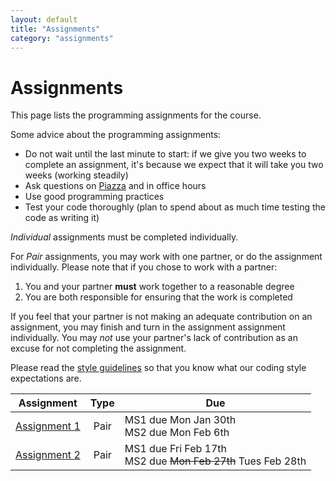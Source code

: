 ```yaml
---
layout: default
title: "Assignments"
category: "assignments"
---
```


# Assignments

This page lists the programming assignments for the course.

Some advice about the programming assignments:

* Do not wait until the last minute to start: if we give you two weeks
  to complete an assignment, it's because we expect that it will take you
  two weeks (working steadily)
* Ask questions on [Piazza](https://piazza.com/jhu/fall2022/601229) and in office hours
* Use good programming practices
* Test your code thoroughly (plan to spend about as much time testing the code as writing it)

*Individual* assignments must be completed individually.

For *Pair* assignments, you may work with one partner, or do the assignment individually.
Please note that if you chose to work with a partner:

1. You and your partner **must** work together to a reasonable degree
2. You are both responsible for ensuring that the work is completed

If you feel that your partner is not making an adequate contribution on an
assignment, you may finish and turn in the assignment assignment individually.
You may *not* use your partner's lack of contribution as an excuse for not
completing the assignment.

Please read the [style guidelines](assign/style.html) so that you know what our coding style expectations are.

Assignment | Type | Due
---------- | :--: | ---
[Assignment 1](assign/assign01.html) | Pair | MS1 due Mon Jan 30th<br>MS2 due Mon Feb 6th
[Assignment 2](assign/assign02.html) | Pair | MS1 due Fri Feb 17th<br>MS2 due <strike>Mon Feb 27th</strike> Tues Feb 28th

